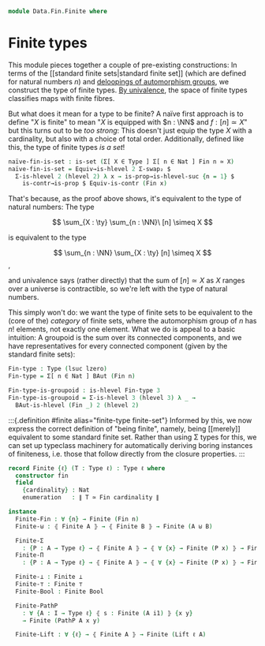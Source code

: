 <!--
```agda
open import 1Lab.Prelude

open import Algebra.Group.Homotopy.BAut

open import Data.Fin.Properties
open import Data.Fin.Closure
open import Data.Fin.Base
open import Data.Nat.Base
open import Data.Dec
open import Data.Sum
```
-->

```agda
module Data.Fin.Finite where
```

# Finite types

This module pieces together a couple of pre-existing constructions: In
terms of the [[standard finite sets|standard finite set]] (which are
defined for natural numbers $n$) and [deloopings of automorphism
groups], we construct the type of finite types. [By univalence], the
space of finite types classifies maps with finite fibres.

[deloopings of automorphism groups]: Algebra.Group.Homotopy.BAut.html
[By univalence]: 1Lab.Univalence.html#object-classifiers

But what does it mean for a type to be finite? A naïve first approach is
to define "$X$ is finite" to mean "$X$ is equipped with $n : \NN$ and $f
: [n] \simeq X$" but this turns out to be _too strong_: This doesn't
just equip the type $X$ with a cardinality, but also with a choice of
total order. Additionally, defined like this, the type of finite types
_is a set_!

```agda
naïve-fin-is-set : is-set (Σ[ X ∈ Type ] Σ[ n ∈ Nat ] Fin n ≃ X)
naïve-fin-is-set = Equiv→is-hlevel 2 Σ-swap₂ $
  Σ-is-hlevel 2 (hlevel 2) λ x → is-prop→is-hlevel-suc {n = 1} $
    is-contr→is-prop $ Equiv-is-contr (Fin x)
```

That's because, as the proof above shows, it's equivalent to the type of
natural numbers: The type

$$
\sum_{X : \ty} \sum_{n : \NN}\ [n] \simeq X
$$

is equivalent to the type

$$
\sum_{n : \NN} \sum_{X : \ty} [n] \simeq X
$$,

and univalence says (rather directly) that the sum of $[n] \simeq X$ as
$X$ ranges over a universe is contractible, so we're left with the type
of natural numbers.

This simply won't do: we want the type of finite sets to be equivalent
to the (core of the) _category_ of finite sets, where the automorphism
group of $n$ has $n!$ elements, not exactly one element. What we do is
appeal to a basic intuition: A groupoid is the sum over its connected
components, and we have representatives for every connected component
(given by the standard finite sets):

```agda
Fin-type : Type (lsuc lzero)
Fin-type = Σ[ n ∈ Nat ] BAut (Fin n)

Fin-type-is-groupoid : is-hlevel Fin-type 3
Fin-type-is-groupoid = Σ-is-hlevel 3 (hlevel 3) λ _ →
  BAut-is-hlevel (Fin _) 2 (hlevel 2)
```

:::{.definition #finite alias="finite-type finite-set"}
Informed by this, we now express the correct definition of "being
finite", namely, being [[merely]] equivalent to some standard finite
set.  Rather than using Σ types for this, we can set up typeclass
machinery for automatically deriving boring instances of finiteness,
i.e. those that follow directly from the closure properties.
:::

```agda
record Finite {ℓ} (T : Type ℓ) : Type ℓ where
  constructor fin
  field
    {cardinality} : Nat
    enumeration   : ∥ T ≃ Fin cardinality ∥
```

<!--
```agda
  Finite→is-set : is-set T
  Finite→is-set =
    ∥-∥-rec (is-hlevel-is-prop 2) (λ e → Equiv→is-hlevel 2 e (hlevel 2)) enumeration

  instance
    Finite→H-Level : H-Level T 2
    Finite→H-Level = basic-instance 2 Finite→is-set

open Finite ⦃ ... ⦄ using (cardinality; enumeration) public
open Finite using (Finite→is-set) public

instance opaque
  H-Level-Finite : ∀ {ℓ} {A : Type ℓ} {n : Nat} → H-Level (Finite A) (suc n)
  H-Level-Finite = prop-instance {T = Finite _} λ where
    x y i .Finite.cardinality → ∥-∥-out!
      ⦇ Fin-injective (⦇ ⦇ x .enumeration e⁻¹ ⦈ ∙e y .enumeration ⦈) ⦈
      i
    x y i .Finite.enumeration → is-prop→pathp
      {B = λ i → ∥ _ ≃ Fin (∥-∥-out! ⦇ Fin-injective (⦇ ⦇ x .enumeration e⁻¹ ⦈ ∙e y .enumeration ⦈) ⦈ i) ∥}
      (λ _ → squash)
      (x .enumeration) (y .enumeration) i

Finite→Discrete : ∀ {ℓ} {A : Type ℓ} → ⦃ Finite A ⦄ → Discrete A
Finite→Discrete {A = A} ⦃ f ⦄ {x} {y} = rec! go (f .enumeration) where
  open Finite f using (Finite→H-Level)
  go : A ≃ Fin (f .cardinality) → Dec (x ≡ y)
  go e with Equiv.to e x ≡? Equiv.to e y
  ... | yes p = yes (Equiv.injective e p)
  ... | no ¬p = no λ p → ¬p (ap (e .fst) p)

Dec→Finite : ∀ {ℓ} {A : Type ℓ} → is-prop A → Dec A → Finite A
Dec→Finite ap d with d
... | yes p = fin (inc (is-contr→≃ (is-prop∙→is-contr ap p) Finite-one-is-contr))
... | no ¬p = fin (inc (is-empty→≃⊥ ¬p ∙e Finite-zero-is-initial e⁻¹))

Discrete→Finite≡ : ∀ {ℓ} {A : Type ℓ} → Discrete A → {x y : A} → Finite (x ≡ y)
Discrete→Finite≡ d = Dec→Finite (Discrete→is-set d _ _) d

Finite-choice
  : ∀ {ℓ ℓ'} {A : Type ℓ} {B : A → Type ℓ'}
  → ⦃ Finite A ⦄
  → (∀ x → ∥ B x ∥) → ∥ (∀ x → B x) ∥
Finite-choice {B = B} ⦃ fin {sz} e ⦄ k = do
  e ← e
  choose ← finite-choice sz λ x → k (equiv→inverse (e .snd) x)
  pure $ λ x → subst B (equiv→unit (e .snd) x) (choose (e .fst x))

Finite-≃ : ∀ {ℓ ℓ'} {A : Type ℓ} {B : Type ℓ'} → ⦃ Finite A ⦄ → A ≃ B → Finite B
Finite-≃ ⦃ fin {n} e ⦄ e' = fin (∥-∥-map (e' e⁻¹ ∙e_) e)

equiv→same-cardinality
  : ∀ {ℓ ℓ'} {A : Type ℓ} {B : Type ℓ'} ⦃ fa : Finite A ⦄ ⦃ fb : Finite B ⦄
  → ∥ A ≃ B ∥ → fa .Finite.cardinality ≡ fb .Finite.cardinality
equiv→same-cardinality ⦃ fa ⦄ ⦃ fb ⦄ e = ∥-∥-out! do
  e ← e
  ea ← fa .Finite.enumeration
  eb ← fb .Finite.enumeration
  pure (Fin-injective (ea e⁻¹ ∙e e ∙e eb))

same-cardinality→equiv
  : ∀ {ℓ ℓ'} {A : Type ℓ} {B : Type ℓ'} ⦃ fa : Finite A ⦄ ⦃ fb : Finite B ⦄
  → fa .Finite.cardinality ≡ fb .Finite.cardinality → ∥ A ≃ B ∥
same-cardinality→equiv ⦃ fa ⦄ ⦃ fb ⦄ p = do
  ea ← fa .Finite.enumeration
  eb ← fb .Finite.enumeration
  pure (ea ∙e (_ , cast-is-equiv p) ∙e eb e⁻¹)

module _ {ℓ ℓ'} {A : Type ℓ} {B : Type ℓ'} ⦃ fb : Finite B ⦄
  (e : ∥ A ≃ B ∥) (f : A → B) where

  Finite-injection→equiv : injective f → is-equiv f
  Finite-injection→equiv inj = ∥-∥-out! do
    e ← e
    eb ← fb .Finite.enumeration
    pure
      $ equiv-cancell (eb .snd)
      $ equiv-cancelr ((eb e⁻¹ ∙e e e⁻¹) .snd)
      $ Fin-injection→equiv _
      $ Equiv.injective (eb e⁻¹ ∙e e e⁻¹) ∘ inj ∘ Equiv.injective eb

  Finite-surjection→equiv : is-surjective f → is-equiv f
  Finite-surjection→equiv surj = ∥-∥-out! do
    e ← e
    eb ← fb .Finite.enumeration
    pure
      $ equiv-cancell (eb .snd)
      $ equiv-cancelr ((eb e⁻¹ ∙e e e⁻¹) .snd)
      $ Fin-surjection→equiv _
      $ ∘-is-surjective (is-equiv→is-surjective (eb .snd))
      $ ∘-is-surjective surj
      $ is-equiv→is-surjective ((eb e⁻¹ ∙e e e⁻¹) .snd)

private variable
  ℓ : Level
  A B : Type ℓ
  P Q : A → Type ℓ
```
-->

```agda
instance
  Finite-Fin : ∀ {n} → Finite (Fin n)
  Finite-⊎ : ⦃ Finite A ⦄ → ⦃ Finite B ⦄ → Finite (A ⊎ B)

  Finite-Σ
    : {P : A → Type ℓ} → ⦃ Finite A ⦄ → ⦃ ∀ {x} → Finite (P x) ⦄ → Finite (Σ A P)
  Finite-Π
    : {P : A → Type ℓ} → ⦃ Finite A ⦄ → ⦃ ∀ {x} → Finite (P x) ⦄ → Finite (∀ x → P x)

  Finite-⊥ : Finite ⊥
  Finite-⊤ : Finite ⊤
  Finite-Bool : Finite Bool

  Finite-PathP
    : ∀ {A : I → Type ℓ} ⦃ s : Finite (A i1) ⦄ {x y}
    → Finite (PathP A x y)

  Finite-Lift : ∀ {ℓ} → ⦃ Finite A ⦄ → Finite (Lift ℓ A)
```

<!--
```agda
Finite-Fin = fin (inc (_ , id-equiv))

Finite-⊎ {A = A} {B = B} = fin $ do
  aeq ← enumeration {T = A}
  beq ← enumeration {T = B}
  pure (⊎-ap aeq beq ∙e Finite-coproduct)

Finite-Π {A = A} {P = P} ⦃ afin ⦄ ⦃ pfin ⦄ = ∥-∥-out! do
  aeq ← afin .Finite.enumeration
  let
    module aeq = Equiv aeq
    bc : Fin (afin .Finite.cardinality) → Nat
    bc x = pfin {aeq.from x} .Finite.cardinality
  pure $ fin do
    t ← Finite-choice λ x → pfin {x} .Finite.enumeration
    pure (Π-cod≃ t ∙e Π-dom≃ aeq.inverse ∙e Finite-product bc)

Finite-Σ {A = A} {P = P} ⦃ afin ⦄ ⦃ pfin ⦄ = ∥-∥-out! do
  aeq ← afin .Finite.enumeration
  let
    module aeq = Equiv aeq
    bc : Fin (afin .Finite.cardinality) → Nat
    bc x = pfin {aeq.from x} .Finite.cardinality
  pure $ fin do
    t ← Finite-choice λ x → pfin {x} .Finite.enumeration
    pure (Σ-ap-snd t ∙e Σ-ap-fst aeq.inverse e⁻¹ ∙e Finite-sum bc)

Finite-⊥ = fin (inc (Finite-zero-is-initial e⁻¹))
Finite-⊤ = fin (inc (is-contr→≃⊤ Finite-one-is-contr e⁻¹))
Finite-Bool = fin (inc (Iso→Equiv enum)) where
  enum : Iso Bool (Fin 2)
  enum .fst false = 0
  enum .fst true = 1
  enum .snd .is-iso.inv fzero = false
  enum .snd .is-iso.inv (fsuc fzero) = true
  enum .snd .is-iso.rinv fzero = refl
  enum .snd .is-iso.rinv (fsuc fzero) = refl
  enum .snd .is-iso.linv true = refl
  enum .snd .is-iso.linv false = refl

Finite-PathP = subst Finite (sym (PathP≡Path _ _ _)) (Discrete→Finite≡ Finite→Discrete)

Finite-Lift = Finite-≃ (Lift-≃ e⁻¹)
```
-->

<!--
```agda
card-zero→empty : ∥ A ≃ Fin 0 ∥ → ¬ A
card-zero→empty ∥e∥ a = rec! (λ e → fin-absurd (Equiv.to e a)) ∥e∥
```
-->
